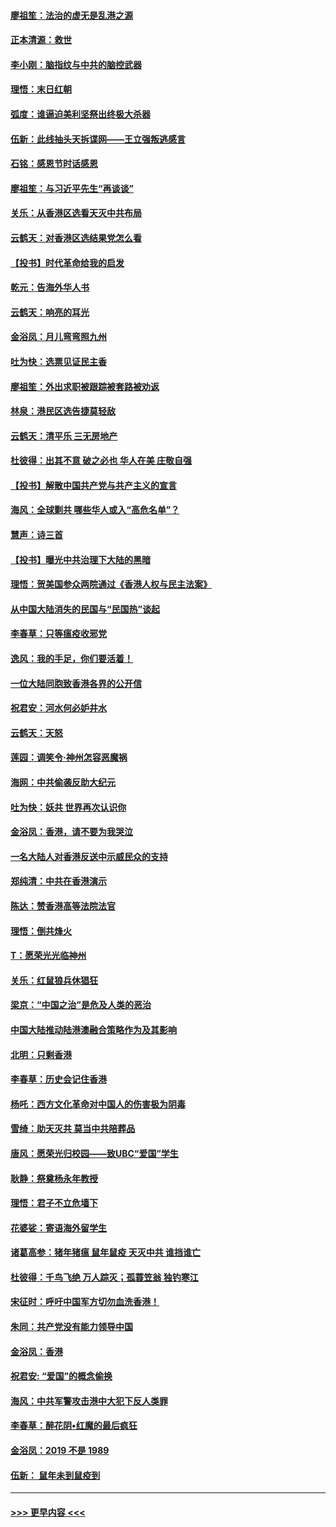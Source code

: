 #### [廖祖笙：法治的虚无是乱港之源](../pages/nsc993/n11690605.md?t=11301255) 
#### [正本清源：救世](../pages/nsc993/n11689134.md?t=11301255) 
#### [李小刚：脑指纹与中共的脑控武器](../pages/nsc993/n11688900.md?t=11301255) 
#### [理悟：末日红朝](../pages/nsc993/n11688829.md?t=11301255) 
#### [弧度：谁逼迫美利坚祭出终极大杀器](../pages/nsc993/n11688735.md?t=11301255) 
#### [伍新：此线抽头天拆谍网——王立强叛逃感言](../pages/nsc993/n11687981.md?t=11301255) 
#### [石铭：感恩节时话感恩](../pages/nsc993/n11687568.md?t=11301255) 
#### [廖祖笙：与习近平先生“再谈谈”](../pages/nsc993/n11687005.md?t=11301255) 
#### [关乐：从香港区选看天灭中共布局](../pages/nsc993/n11686647.md?t=11301255) 
#### [云鹤天：对香港区选结果党怎么看](../pages/nsc993/n11686216.md?t=11301255) 
#### [【投书】时代革命给我的启发](../pages/nsc993/n11684287.md?t=11301255) 
#### [乾元：告海外华人书](../pages/nsc993/n11684044.md?t=11301255) 
#### [云鹤天：响亮的耳光](../pages/nsc993/n11684254.md?t=11301255) 
#### [金浴凤：月儿弯弯照九州](../pages/nsc993/n11684231.md?t=11301255) 
#### [吐为快：选票见证民主香](../pages/nsc993/n11684206.md?t=11301255) 
#### [廖祖笙：外出求职被跟踪被套路被劝返](../pages/nsc993/n11683874.md?t=11301255) 
#### [林泉：港民区选告捷莫轻敌](../pages/nsc993/n11683930.md?t=11301255) 
#### [云鹤天：清平乐 三无房地产](../pages/nsc993/n11681521.md?t=11301255) 
#### [杜彼得：出其不意 破之必也 华人在美 庄敬自强](../pages/nsc993/n11679554.md?t=11301255) 
#### [【投书】解散中国共产党与共产主义的宣言](../pages/nsc993/n11679177.md?t=11301255) 
#### [海风：全球剿共 哪些华人或入“高危名单”？](../pages/nsc993/n11678617.md?t=11301255) 
#### [慧声：诗三首](../pages/nsc993/n11678848.md?t=11301255) 
#### [【投书】曝光中共治理下大陆的黑暗](../pages/nsc993/n11678674.md?t=11301255) 
#### [理悟：贺美国参众两院通过《香港人权与民主法案》](../pages/nsc993/n11678104.md?t=11301255) 
#### [从中国大陆消失的民国与“民国热”谈起](../pages/nsc993/n11678075.md?t=11301255) 
#### [李春草：只等瘟疫收邪党](../pages/nsc993/n11677308.md?t=11301255) 
#### [逸风：我的手足，你们要活着！](../pages/nsc993/n11676352.md?t=11301255) 
#### [一位大陆同胞致香港各界的公开信](../pages/nsc993/n11675761.md?t=11301255) 
#### [祝君安：河水何必妒井水](../pages/nsc993/n11675746.md?t=11301255) 
#### [云鹤天：天怒](../pages/nsc993/n11675718.md?t=11301255) 
#### [莲园：调笑令‧神州怎容恶魔祸](../pages/nsc993/n11675648.md?t=11301255) 
#### [海网：中共偷袭反助大纪元](../pages/nsc993/n11673515.md?t=11301255) 
#### [吐为快：妖共 世界再次认识你](../pages/nsc993/n11673506.md?t=11301255) 
#### [金浴凤：香港，请不要为我哭泣](../pages/nsc993/n11673248.md?t=11301255) 
#### [一名大陆人对香港反送中示威民众的支持](../pages/nsc993/n11672615.md?t=11301255) 
#### [郑纯清：中共在香港演示](../pages/nsc993/n11670539.md?t=11301255) 
#### [陈达：赞香港高等法院法官](../pages/nsc993/n11669542.md?t=11301255) 
#### [理悟：倒共烽火](../pages/nsc993/n11668844.md?t=11301255) 
#### [T：愿荣光光临神州](../pages/nsc993/n11668421.md?t=11301255) 
#### [关乐：红鼠狼兵休猖狂](../pages/nsc993/n11668378.md?t=11301255) 
#### [梁京：“中国之治”是危及人类的恶治](../pages/nsc993/n11668328.md?t=11301255) 
#### [中国大陆推动陆港澳融合策略作为及其影响](../pages/nsc993/n11668157.md?t=11301255) 
#### [北明：只剩香港](../pages/nsc993/n11668002.md?t=11301255) 
#### [李春草：历史会记住香港](../pages/nsc993/n11667927.md?t=11301255) 
#### [杨吒：西方文化革命对中国人的伤害极为阴毒](../pages/nsc993/n11664521.md?t=11301255) 
#### [雪绮：助天灭共 莫当中共陪葬品](../pages/nsc993/n11662650.md?t=11301255) 
#### [唐风：愿荣光归校园——致UBC“爱国”学生](../pages/nsc993/n11662194.md?t=11301255) 
#### [耿静：祭奠杨永年教授](../pages/nsc993/n11662514.md?t=11301255) 
#### [理悟：君子不立危墙下](../pages/nsc993/n11662172.md?t=11301255) 
#### [花婆娑：寄语海外留学生](../pages/nsc993/n11662121.md?t=11301255) 
#### [诸葛高参：猪年猪瘟 鼠年鼠疫 天灭中共 谁挡谁亡](../pages/nsc993/n11661980.md?t=11301255) 
#### [杜彼得：千鸟飞绝 万人踪灭；孤蓑笠翁 独钓寒江](../pages/nsc993/n11661170.md?t=11301255) 
#### [宋征时：呼吁中国军方切勿血洗香港！](../pages/nsc993/n11415318.md?t=11301255) 
#### [朱同：共产党没有能力领导中国](../pages/nsc993/n11660421.md?t=11301255) 
#### [金浴凤：香港](../pages/nsc993/n11660419.md?t=11301255) 
#### [祝君安: “爱国”的概念偷换](../pages/nsc993/n11659706.md?t=11301255) 
#### [海风：中共军警攻击港中大犯下反人类罪](../pages/nsc993/n11659632.md?t=11301255) 
#### [李春草：醉花阴•红魔的最后疯狂](../pages/nsc993/n11659287.md?t=11301255) 
#### [金浴凤：2019 不是 1989](../pages/nsc993/n11657663.md?t=11301255) 
#### [伍新： 鼠年未到鼠疫到](../pages/nsc993/n11655098.md?t=11301255) 

----
#### [ >>> 更早内容 <<< ](../indexes/nsc993-earlier.md)
